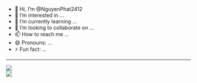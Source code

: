 - 👋 Hi, I’m @NguyenPhat2412
- 👀 I’m interested in ...
- 🌱 I’m currently learning ...
- 💞️ I’m looking to collaborate on ...
- 📫 How to reach me ...
- 😄 Pronouns: ...
- ⚡ Fun fact: ...

<!---
NguyenPhat2412/NguyenPhat2412 is a ✨ special ✨ repository because its `README.md` (this file) appears on your GitHub profile.
You can click the Preview link to take a look at your changes.
--->
<hr>
  <a>
    <img src="https://github-readme-stats.vercel.app/api?username=NguyenPhat2412&show_icons=true&theme=chartreuse-dark&count_private=true">
  </a><br>
  <a>
    <img src="https://github-readme-stats.vercel.app/api/top-langs/?username=justgondev&layout=compact&theme=blue-green">
  </a>
</hr>
